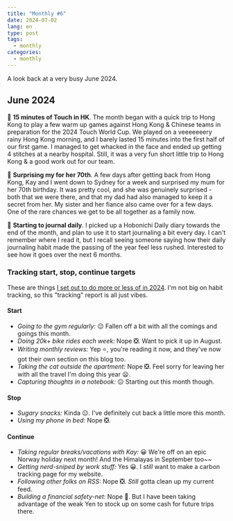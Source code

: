 ```yaml
---
title: "Monthly #6"
date: 2024-07-02
lang: en
type: post
tags:
  - monthly
categories:
  - monthly
---
```


A look back at a very busy June 2024.

## June 2024

🤕 **15 minutes of Touch in HK**. The month began with a quick trip to Hong Kong to play a few warm up games against Hong Kong & Chinese teams in preparation for the 2024 Touch World Cup. We played on a veeeeeeery rainy Hong Kong morning, and I barely lasted 15 minutes into the first half of our first game. I managed to get whacked in the face and ended up getting 4 stitches at a nearby hospital. Still, it was a very fun short little trip to Hong Kong & a good work out for our team.

🥳 **Surprising my for her 70th**. A few days after getting back from Hong Kong, Kay and I went down to Sydney for a week and surprised my mum for her 70th birthday. It was pretty cool, and she was genuinely surprised - both that we were there, and that my dad had also managed to keep it a secret from her. My sister and her fiance also came over for a few days. One of the rare chances we get to be all together as a family now.

📓 **Starting to journal daily**. I picked up a Hobonichi Daily diary towards the end of the month, and plan to use it to start journaling a bit every day. I can't remember where I read it, but I recall seeing someone saying how their daily journaling habit made the passing of the year feel less rushed. Interested to see how it goes over the next 6 months.

### Tracking start, stop, continue targets

These are things [I set out to do more or less of in 2024](https://qt.fershad.com/writing/start-stop-continue-2024/). I'm not big on habit tracking, so this "tracking" report is all just vibes.

#### **Start**

- _Going to the gym regularly:_ 😐 Fallen off a bit with all the comings and goings this month.
- _Doing 20k+ bike rides each week:_ Nope ❎. Want to pick it up in August.
- _Writing monthly reviews:_ Yep ⭐, you're reading it now, and they've now got their own section on this blog too.
- _Taking the cat outside the apartment:_ Nope ❎. Feel sorry for leaving her with all the travel I'm doing this year 😦.
- _Capturing thoughts in a notebook:_ 😐 Starting out this month though.

#### **Stop**

- _Sugary snacks:_ Kinda 😐. I've definitely cut back a little more this month.
- _Using my phone in bed:_ Nope ❎.

#### **Continue**

- _Taking regular breaks/vacations with Kay:_ 😀 We're off on an epic Norway holiday next month! And the Himalayas in September too~~
- _Getting nerd-sniped by work stuff:_ Yes 😀. I _still_ want to make a carbon tracking page for my website.
- _Following other folks on RSS:_ Nope ❎. _Still_ gotta clean up my current feed.
- _Building a financial safety-net:_ Nope 🙁. But I have been taking advantage of the weak Yen to stock up on some cash for future trips there.
